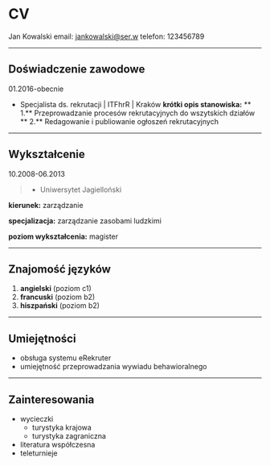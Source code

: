 # CV

Jan Kowalski
email: jankowalski@ser.w
telefon: 123456789
***
## Doświadczenie zawodowe
01.2016-obecnie
* Specjalista ds. rekrutacji | ITFhrR | Kraków
**krótki opis stanowiska:**
** 1.** Przeprowadzanie procesów rekrutacyjnych do wszytskich działów
** 2.** Redagowanie i publiowanie ogłoszeń rekrutacyjnych
***
##  Wykształcenie
10.2008-06.2013
> + Uniwersytet Jagielloński
> 
**kierunek:** zarządzanie

**specjalizacja:** zarządzanie zasobami ludzkimi

**poziom wykształcenia:** magister
***
## Znajomość języków
1. **angielski** (poziom c1)
2. **francuski**  (poziom b2)
3. **hiszpański** (poziom b2)
***
## Umiejętności
* obsługa systemu eRekruter
* umiejętność przeprowadzania wywiadu behawioralnego
***
## Zainteresowania
- wycieczki
    - turystyka krajowa
    - turystyka zagraniczna
- literatura współczesna
- teleturnieje
